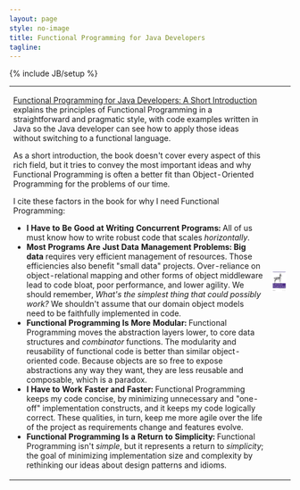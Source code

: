 ```yaml
---
layout: page
style: no-image
title: Functional Programming for Java Developers
tagline:
---
```

{% include JB/setup %}

<table>
<tr>
<td>
<p><a href="https://shop.oreilly.com/product/0636920021667.do" target="fpjava">Functional Programming for Java Developers: A Short Introduction</a> explains the principles of <span class="keyword">Functional Programming</span> in a straightforward and pragmatic style, with code examples written in Java so the Java developer can see how to apply those ideas without switching to a functional language.</p>

<p>As a short introduction, the book doesn't cover every aspect of this rich field, but it tries to convey the most important ideas and why <span class="keyword">Functional Programming</span> is often a better fit than <span class="keyword">Object-Oriented Programming</span> for the problems of our time.</p>

<p>I cite these factors in the book for why I need <span class="keyword">Functional Programming</span>:</p>
<ul>
<li><b>I Have to Be Good at Writing Concurrent Programs:</b> All of us must know how to write robust code that scales <em>horizontally</em>.</li>
<li><b>Most Programs Are Just Data Management Problems:</b> <b>Big data</b> requires very efficient management of resources. Those efficiencies also benefit "small data" projects. Over-reliance on object-relational mapping and other forms of object middleware lead to code bloat, poor performance, and lower agility. We should remember, <em>What's the simplest thing that could possibly work?</em> We shouldn't assume that our domain object models need to be faithfully implemented in code.</li>
<li><b>Functional Programming Is More Modular:</b> <span class="keyword">Functional Programming</span> moves the abstraction layers lower, to core data structures and <em>combinator</em> functions. The modularity and reusability of functional code is better than similar object-oriented code. Because objects are so free to expose abstractions any way they want, they are less reusable and composable, which is a paradox.</li>
<li><b>I Have to Work Faster and Faster:</b> <span class="keyword">Functional Programming</span> keeps my code concise, by minimizing unnecessary and "one-off" implementation constructs, and it keeps my code logically correct. These qualities, in turn, keep me more agile over the life of the project as requirements change and features evolve.</li>
<li><b>Functional Programming Is a Return to Simplicity:</b> <span class="keyword">Functional Programming</span> isn't <em>simple</em>, but it represents a return to <em>simplicity</em>; the goal of minimizing implementation size and complexity by rethinking our ideas about design patterns and idioms.</li>
</ul>

</td>
<td class="prog-scala-cover-cell"><a href="https://shop.oreilly.com/product/0636920021667.do" target="fpjava"><img src="/assets/images/FPforJavaDevsCover_256x337.png" alt="Functional Programming for Java Developers: A Short Introduction"/></a></td>
</tr>
</table>
